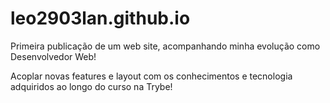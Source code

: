 # leo2903lan.github.io

Primeira publicação de um web site, acompanhando minha evolução como Desenvolvedor Web!

Acoplar novas features e layout com os conhecimentos e tecnologia adquiridos ao longo do curso na Trybe!
